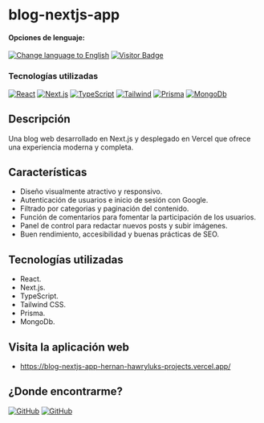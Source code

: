 # blog-nextjs-app

<div>
<h4>Opciones de lenguaje:</h4>
  <a href="https://github.com/hernanhawryluk/blog-nextjs-app/blob/main/README.md"><img alt="Change language to English" src="https://img.shields.io/badge/language-english-red.svg"></a>
  <a href="#"><img alt="Visitor Badge" src="https://visitor-badge.laobi.icu/badge?page_id=hernanhawryluk.blog-nextjs-app"></a>
</div>
<div>
  <h3>Tecnologías utilizadas</h3>
  <a href="#"><img alt="React" src="https://img.shields.io/badge/React-18.2.0-blue?logo=react"></a>
  <a href="#"><img alt="Next.js" src="https://img.shields.io/badge/Next.js-14.0.3-blue?logo=next.js&logoColor=000"></a>
  <a href="#"><img alt="TypeScript" src="https://img.shields.io/badge/TypeScript-5.2.2-blue?logo=typescript"></a>
  <a href="#"><img alt="Tailwind" src="https://img.shields.io/badge/Tailwind--CSS-3.3.5-blue?logo=tailwindcss"></a>
  <a href="#"><img alt="Prisma" src="https://img.shields.io/badge/Prisma-5.6.0-blue?logo=prisma"></a>
  <a href="#"><img alt="MongoDb" src="https://img.shields.io/badge/MongoDb-7.0-blue?logo=mongodb"></a>
</div>

## Descripción

Una blog web desarrollado en Next.js y desplegado en Vercel que ofrece una experiencia moderna y completa.

## Características

- Diseño visualmente atractivo y responsivo.
- Autenticación de usuarios e inicio de sesión con Google.
- Filtrado por categorias y paginación del contenido.
- Función de comentarios para fomentar la participación de los usuarios.
- Panel de control para redactar nuevos posts y subir imágenes.
- Buen rendimiento, accesibilidad y buenas prácticas de SEO.

## Tecnologías utilizadas

- React.
- Next.js.
- TypeScript.
- Tailwind CSS.
- Prisma.
- MongoDb.

## Visita la aplicación web

- https://blog-nextjs-app-hernan-hawryluks-projects.vercel.app/

## ¿Donde encontrarme?

<div>
  <a href="https://github.com/hernanhawryluk"><img alt="GitHub" src="https://img.shields.io/badge/GitHub-grey?style=for-the-badge&logo=github"></a>
  <a href="https://www.linkedin.com/in/hernan-hawryluk"><img alt="GitHub" src="https://img.shields.io/badge/LinkedIn-blue?style=for-the-badge&logo=linkedin"></a>
</div>
